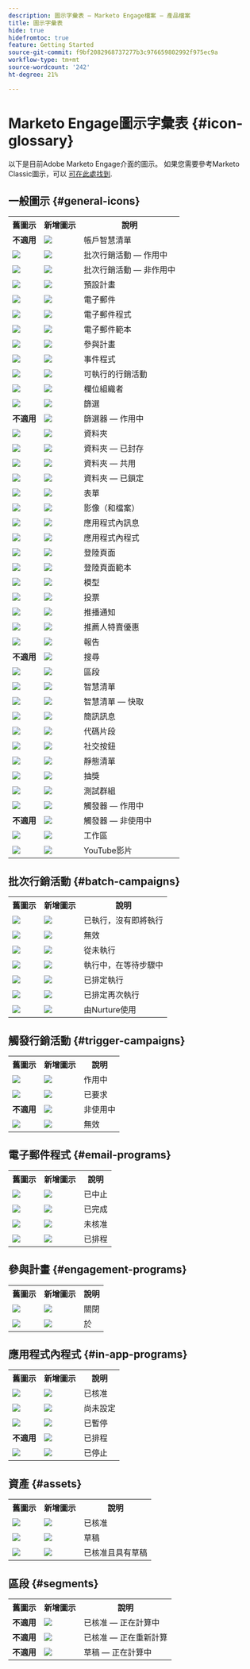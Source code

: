 ```yaml
---
description: 圖示字彙表 — Marketo Engage檔案 — 產品檔案
title: 圖示字彙表
hide: true
hidefromtoc: true
feature: Getting Started
source-git-commit: f9bf2082968737277b3c976659802992f975ec9a
workflow-type: tm+mt
source-wordcount: '242'
ht-degree: 21%

---
```


# Marketo Engage圖示字彙表 {#icon-glossary}

以下是目前Adobe Marketo Engage介面的圖示。 如果您需要參考Marketo Classic圖示，可以 [可在此處找到](/help/marketo/getting-started-2/classic-icon-glossary.md).

## 一般圖示 {#general-icons}

<table> 
 <tbody>
  <tr>
   <th>舊圖示</th> 
   <th> 新增圖示</th> 
   <th>說明</th> 
  </tr>
  <tr>
   <td><strong>不適用</strong></td> 
   <td><img src="assets/account-smart-list.png"></td> 
   <td>帳戶智慧清單</td> 
  </tr>
  <tr>
   <td><img src="assets/classic-smart-campaign-active.png"></td> 
   <td><img src="assets/batch-active.png"></td> 
   <td>批次行銷活動 — 作用中</td> 
  </tr>
  <tr>
   <td><img src="assets/classic-smart-campaign-inactive.png"></td> 
   <td><img src="assets/batch-inactive.png"></td> 
   <td>批次行銷活動 — 非作用中</td> 
  </tr>
  <tr>
   <td><img src="assets/classic-default-program.png"></td> 
   <td><img src="assets/default-program.png"></td> 
   <td>預設計畫</td> 
  </tr>
  <tr>
   <td><img src="assets/classic-email.png"></td> 
   <td><img src="assets/email.png"></td> 
   <td>電子郵件</td> 
  </tr>
  <tr>
   <td><img src="assets/classic-email-program.png"></td>
   <td><img src="assets/email-program.png"></td> 
   <td>電子郵件程式</td> 
  </tr>
  <tr>
   <td><img src="assets/classic-email-template.png"></td> 
   <td><img src="assets/email-template.png"></td> 
   <td>電子郵件範本</td> 
  </tr>
  <tr>
   <td><img src="assets/classic-engagement-program.png"></td> 
   <td><img src="assets/engagement-program.png"></td> 
   <td>參與計畫</td> 
  </tr>
  <tr>
   <td><img src="assets/classic-event-program.png"></td> 
   <td><img src="assets/event-program.png"></td> 
   <td>事件程式</td> 
  </tr>
  <tr>
   <td><img src="assets/classic-executable-campaign.png"></td> 
   <td><img src="assets/executable-campaign.png"></td> 
   <td>可執行的行銷活動</td> 
  </tr>
  <tr>
   <td><img src="assets/classic-field-organizer.png"></td> 
   <td><img src="assets/field-organizer.png"></td> 
   <td>欄位組織者</td> 
  </tr>
  <tr>
   <td><img src="assets/classic-filter.png"></td> 
   <td><img src="assets/filter.png"></td> 
   <td>篩選</td> 
  </tr>
  <tr>
   <td><strong>不適用</strong></td> 
   <td><img src="assets/filter-active.png"></td> 
   <td>篩選器 — 作用中</td> 
  </tr>
  <tr>
   <td><img src="assets/classic-folder.png"></td> 
   <td><img src="assets/folder.png"></td> 
   <td>資料夾</td> 
  </tr>
  <tr>
   <td><img src="assets/classic-archive-folder.png"></td> 
   <td><img src="assets/folder-archive.png"></td> 
   <td>資料夾 — 已封存</td> 
  </tr>
  <tr>
   <td><img src="assets/classic-shared-folder.png"></td> 
   <td><img src="assets/folder-shared.png"></td> 
   <td>資料夾 — 共用</td> 
  </tr>
  <tr>
   <td><img src="assets/classic-locked-folder.jpg"></td> 
   <td><img src="assets/folder-locked.png"></td> 
   <td>資料夾 — 已鎖定</td> 
  </tr>
  <tr>
   <td><img src="assets/classic-form.png"></td> 
   <td><img src="assets/form.png"></td> 
   <td>表單</td> 
  </tr>
  <tr>
   <td><img src="assets/classic-images-and-files.png"></td> 
   <td><img src="assets/images.png"></td> 
   <td>影像（和檔案）</td> 
  </tr>
  <tr>
   <td><img src="assets/classic-in-app-messages.png"></td> 
   <td><img src="assets/in-app-messages.png"></td> 
   <td>應用程式內訊息</td> 
  </tr>
  <tr>
   <td><img src="assets/classic-in-app-program.png"></td> 
   <td><img src="assets/in-app-program.png"></td> 
   <td>應用程式內程式</td> 
  </tr>
  <tr>
   <td><img src="assets/classic-landing-page.png"></td> 
   <td><img src="assets/landing-page.png"></td> 
   <td>登陸頁面</td> 
  </tr>
  <tr>
   <td><img src="assets/classic-landing-page-template.png"></td> 
   <td><img src="assets/landing-page-template.png"></td> 
   <td>登陸頁面範本</td> 
  </tr>
  <tr>
   <td><img src="assets/classic-revenue-cycle-model-unapproved.png"></td> 
   <td><img src="assets/model.png"></td> 
   <td>模型</td> 
  </tr>
  <tr>
   <td><img src="assets/classic-poll.png"></td> 
   <td><img src="assets/poll.png"></td> 
   <td>投票</td> 
  </tr>
  <tr>
   <td><img src="assets/classic-push-notification.png"></td> 
   <td><img src="assets/push-notification.png"></td> 
   <td>推播通知</td> 
  </tr>
  <tr>
   <td><img src="assets/classic-referral-offer.png"></td> 
   <td><img src="assets/referral-offer.png"></td> 
   <td>推薦人特賣優惠</td> 
  </tr>
  <tr>
   <td><img src="assets/classic-report.png"></td> 
   <td><img src="assets/report.png"></td> 
   <td>報告</td> 
  </tr>
  <tr>
   <td><strong>不適用</strong></td> 
   <td><img src="assets/search.png"></td> 
   <td>搜尋</td> 
  </tr>
  <tr>
   <td><img src="assets/classic-segment.png"></td> 
   <td><img src="assets/segments.png"></td> 
   <td>區段</td> 
  </tr>
  <tr>
   <td><img src="assets/classic-smart-list.png"></td> 
   <td><img src="assets/smart-list.png"></td> 
   <td>智慧清單</td> 
  </tr>
  <tr>
   <td><img src="assets/classic-smart-list-cached.png"></td> 
   <td><img src="assets/smart-list-cached.png"></td> 
   <td>智慧清單 — 快取</td> 
  </tr>
  <tr>
   <td><img src="assets/classic-sms-message.png"></td> 
   <td><img src="assets/sms-message.png"></td> 
   <td>簡訊訊息</td> 
  </tr>
  <tr>
   <td><img src="assets/classic-snippet.png"></td> 
   <td><img src="assets/snippets.png"></td> 
   <td>代碼片段</td> 
  </tr>
  <tr>
   <td><img src="assets/classic-social-button.png"></td> 
   <td><img src="assets/social-button.png"></td> 
   <td>社交按鈕</td> 
  </tr>
  <tr>
   <td><img src="assets/classic-static-list.png"></td> 
   <td><img src="assets/static-list.png"></td> 
   <td>靜態清單</td> 
  </tr>
  <tr>
   <td><img src="assets/classic-sweepstakes.png"></td> 
   <td><img src="assets/sweepstakes.png"></td> 
   <td>抽獎</td> 
  </tr>
  <tr>
   <td><img src="assets/classic-test-group.png"></td> 
   <td><img src="assets/test-group.png"></td> 
   <td>測試群組</td> 
  </tr>
  <tr>
   <td><img src="assets/classic-trigger.png"></td> 
   <td><img src="assets/trigger-active.png"></td> 
   <td>觸發器 — 作用中</td> 
  </tr>
  <tr>
   <td><strong>不適用</strong></td> 
   <td><img src="assets/trigger-inactive.png"></td> 
   <td>觸發器 — 非使用中</td> 
  </tr>
  <tr>
   <td><img src="assets/classic-workspace.png"></td> 
   <td><img src="assets/workspace.png"></td> 
   <td>工作區</td> 
  </tr>
  <tr>
   <td><img src="assets/classic-youtube.png"></td> 
   <td><img src="assets/youtube.png"></td> 
   <td>YouTube影片</td> 
  </tr>
 </tbody>
</table>

## 批次行銷活動 {#batch-campaigns}

<table> 
 <tbody>
  <tr>
   <th>舊圖示</th> 
   <th> 新增圖示</th> 
   <th>說明</th> 
  </tr>
  <tr>
   <td><img src="assets/classic-smart-campaign-executed.png"></td> 
   <td><img src="assets/has-run-no-upcoming.png"></td> 
   <td>已執行，沒有即將執行</td> 
  </tr>
  <tr>
   <td><img src="assets/classic-invalid.png"></td> 
   <td><img src="assets/invalid.png"></td> 
   <td>無效</td> 
  </tr>
  <tr>
   <td><img src="assets/classic-smart-campaign-never-run.png"></td> 
   <td><img src="assets/never-run.png"></td> 
   <td>從未執行</td> 
  </tr>
  <tr>
   <td><img src="assets/classic-smart-campaign-executed.png"></td> 
   <td><img src="assets/running-in-wait-step.png"></td> 
   <td>執行中，在等待步驟中</td> 
  </tr>
  <tr>
   <td><img src="assets/classic-smart-campaign-scheduled.png"></td> 
   <td><img src="assets/scheduled-to-run.png"></td> 
   <td>已排定執行</td> 
  </tr>
  <tr>
   <td><img src="assets/classic-smart-campaign-scheduled-again.png"></td> 
   <td><img src="assets/scheduled-to-run-again.png"></td> 
   <td>已排定再次執行</td> 
  </tr>
  <tr>
   <td><img src="assets/classic-used-by-nurture.png"></td> 
   <td><img src="assets/used-by-nurture.png"></td> 
   <td>由Nurture使用</td> 
  </tr>
 </tbody>
</table>

## 觸發行銷活動 {#trigger-campaigns}

<table> 
 <tbody>
  <tr>
   <th>舊圖示</th> 
   <th> 新增圖示</th> 
   <th>說明</th> 
  </tr>
  <tr>
   <td><img src="assets/classic-trigger.png"></td> 
   <td><img src="assets/active.png"></td> 
   <td>作用中</td> 
  </tr>
  <tr>
   <td><img src="assets/classic-smart-campaign-is-requested.png"></td> 
   <td><img src="assets/is-requested.png"></td> 
   <td>已要求</td> 
  </tr>
  <tr>
   <td><strong>不適用</strong></td> 
   <td><img src="assets/inactive.png"></td> 
   <td>非使用中</td> 
  </tr>
  <tr>
   <td><img src="assets/classic-invalid.png"></td> 
   <td><img src="assets/invalid.png"></td> 
   <td>無效</td> 
  </tr>
 </tbody>
</table>

## 電子郵件程式 {#email-programs}

<table> 
 <tbody>
  <tr>
   <th>舊圖示</th> 
   <th> 新增圖示</th> 
   <th>說明</th> 
  </tr>
  <tr>
   <td><img src="assets/classic-email-program-aborted.png"></td> 
   <td><img src="assets/aborted.png"></td> 
   <td>已中止</td> 
  </tr>
  <tr>
   <td><img src="assets/classic-email-program-complete.png"></td> 
   <td><img src="assets/completed.png"></td> 
   <td>已完成</td> 
  </tr>
  <tr>
   <td><img src="assets/classic-email-program-not-approved.png"></td> 
   <td><img src="assets/not-approved.png"></td> 
   <td>未核准</td> 
  </tr>
  <tr>
   <td><img src="assets/classic-email-program-scheduled.png"></td> 
   <td><img src="assets/scheduled.png"></td> 
   <td>已排程</td> 
  </tr>
 </tbody>
</table>

## 參與計畫 {#engagement-programs}

<table> 
 <tbody>
  <tr>
   <th>舊圖示</th> 
   <th> 新增圖示</th> 
   <th>說明</th> 
  </tr>
  <tr>
   <td><img src="assets/classic-engagement-program-off.png"></td> 
   <td><img src="assets/off.png"></td> 
   <td>關閉</td> 
  </tr>
  <tr>
   <td><img src="assets/classic-engagement-program-on.png"></td> 
   <td><img src="assets/on.png"></td> 
   <td>於</td> 
  </tr>
 </tbody>
</table>

## 應用程式內程式 {#in-app-programs}

<table> 
 <tbody>
  <tr>
   <th>舊圖示</th> 
   <th> 新增圖示</th> 
   <th>說明</th> 
  </tr>
  <tr>
   <td><img src="assets/classic-in-app-program-approved.png"></td> 
   <td><img src="assets/inapp-approved.png"></td> 
   <td>已核准</td> 
  </tr>
  <tr>
   <td><img src="assets/classic-in-app-program.png"></td> 
   <td><img src="assets/not-configured-yet.png"></td> 
   <td>尚未設定</td> 
  </tr>
  <tr>
   <td><img src="assets/classic-in-app-program-paused.png"></td> 
   <td><img src="assets/paused.png"></td> 
   <td>已暫停</td> 
  </tr>
  <tr>
   <td><strong>不適用</strong></td> 
   <td><img src="assets/inapp-scheduled.png"></td> 
   <td>已排程</td> 
  </tr>
  <tr>
   <td><img src="assets/classic-in-app-program-stopped.png"></td> 
   <td><img src="assets/stopped.png"></td> 
   <td>已停止</td> 
  </tr>
 </tbody>
</table>

## 資產 {#assets}

<table> 
 <tbody>
  <tr>
   <th>舊圖示</th> 
   <th> 新增圖示</th> 
   <th>說明</th> 
  </tr>
  <tr>
   <td><img src="assets/classic-email-approved.png"></td> 
   <td><img src="assets/approved.png"></td> 
   <td>已核准</td> 
  </tr>
  <tr>
   <td><img src="assets/classic-email-draft.png"></td> 
   <td><img src="assets/draft.png"></td> 
   <td>草稿</td> 
  </tr>
  <tr>
   <td><img src="assets/classic-email-approved-with-draft.png"></td> 
   <td><img src="assets/approved-with-draft.png"></td> 
   <td>已核准且具有草稿</td> 
  </tr>
 </tbody>
</table>

## 區段 {#segments}

<table> 
 <tbody>
  <tr>
   <th>舊圖示</th> 
   <th> 新增圖示</th> 
   <th>說明</th> 
  </tr>
  <tr>
   <td><strong>不適用</strong></td> 
   <td><img src="assets/approved-under-calculation.png"></td> 
   <td>已核准 — 正在計算中</td> 
  </tr>
  <tr>
   <td><strong>不適用</strong></td> 
   <td><img src="assets/approved-under-recalculation.png"></td> 
   <td>已核准 — 正在重新計算</td> 
  </tr>
  <tr>
   <td><strong>不適用</strong></td> 
   <td><img src="assets/draft-under-calculation.png"></td> 
   <td>草稿 — 正在計算中</td> 
  </tr>
 </tbody>
</table>
